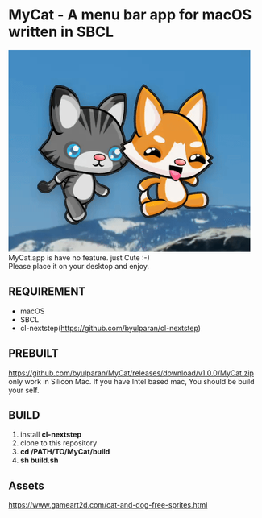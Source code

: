 # MyCat - A menu bar app for macOS written in SBCL

![Preview](images/preview.gif)  
MyCat.app is have no feature. just Cute :-)  
Please place it on your desktop and enjoy.


## REQUIREMENT
- macOS
- SBCL
- cl-nextstep(https://github.com/byulparan/cl-nextstep)

## PREBUILT
https://github.com/byulparan/MyCat/releases/download/v1.0.0/MyCat.zip  
only work in Silicon Mac. If you have Intel based mac, You should be build your self.


## BUILD
1. install **cl-nextstep**
2. clone to this repository
3. **cd /PATH/TO/MyCat/build**
4. **sh build.sh**


## Assets 
https://www.gameart2d.com/cat-and-dog-free-sprites.html

